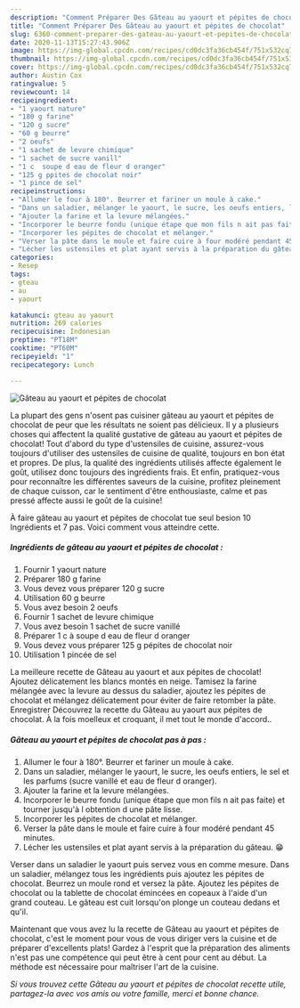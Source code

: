 ```yaml
---
description: "Comment Préparer Des Gâteau au yaourt et pépites de chocolat"
title: "Comment Préparer Des Gâteau au yaourt et pépites de chocolat"
slug: 6360-comment-preparer-des-gateau-au-yaourt-et-pepites-de-chocolat
date: 2020-11-13T15:27:43.906Z
image: https://img-global.cpcdn.com/recipes/cd0dc3fa36cb454f/751x532cq70/gateau-au-yaourt-et-pepites-de-chocolat-photo-principale-de-la-recette.jpg
thumbnail: https://img-global.cpcdn.com/recipes/cd0dc3fa36cb454f/751x532cq70/gateau-au-yaourt-et-pepites-de-chocolat-photo-principale-de-la-recette.jpg
cover: https://img-global.cpcdn.com/recipes/cd0dc3fa36cb454f/751x532cq70/gateau-au-yaourt-et-pepites-de-chocolat-photo-principale-de-la-recette.jpg
author: Austin Cox
ratingvalue: 5
reviewcount: 14
recipeingredient:
- "1 yaourt nature"
- "180 g farine"
- "120 g sucre"
- "60 g beurre"
- "2 oeufs"
- "1 sachet de levure chimique"
- "1 sachet de sucre vanill"
- "1 c  soupe d eau de fleur d oranger"
- "125 g ppites de chocolat noir"
- "1 pince de sel"
recipeinstructions:
- "Allumer le four à 180°. Beurrer et fariner un moule à cake."
- "Dans un saladier, mélanger le yaourt, le sucre, les oeufs entiers, le sel et les parfums (sucre vanillé et eau de fleur d oranger)."
- "Ajouter la farine et la levure mélangées."
- "Incorporer le beurre fondu (unique étape que mon fils n ait pas faite) et tourner jusqu&#39;à l obtention d une pâte lisse."
- "Incorporer les pépites de chocolat et mélanger."
- "Verser la pâte dans le moule et faire cuire à four modéré pendant 45 minutes."
- "Lécher les ustensiles et plat ayant servis à la préparation du gâteau. 😁"
categories:
- Resep
tags:
- gteau
- au
- yaourt

katakunci: gteau au yaourt 
nutrition: 269 calories
recipecuisine: Indonesian
preptime: "PT18M"
cooktime: "PT60M"
recipeyield: "1"
recipecategory: Lunch

---
```



![Gâteau au yaourt et pépites de chocolat](https://img-global.cpcdn.com/recipes/cd0dc3fa36cb454f/751x532cq70/gateau-au-yaourt-et-pepites-de-chocolat-photo-principale-de-la-recette.jpg)

La plupart des gens n'osent pas cuisiner gâteau au yaourt et pépites de chocolat de peur que les résultats ne soient pas délicieux. Il y a plusieurs choses qui affectent la qualité gustative de gâteau au yaourt et pépites de chocolat! Tout d'abord du type d'ustensiles de cuisine, assurez-vous toujours d'utiliser des ustensiles de cuisine de qualité, toujours en bon état et propres. De plus, la qualité des ingrédients utilisés affecte également le goût, utilisez donc toujours des ingrédients frais. Et enfin, pratiquez-vous pour reconnaître les différentes saveurs de la cuisine, profitez pleinement de chaque cuisson, car le sentiment d'être enthousiaste, calme et pas pressé affecte aussi le goût de la cuisine!

<!--inarticleads1-->

À faire gâteau au yaourt et pépites de chocolat tue seul besion 10 Ingrédients et 7 pas. Voici comment vous atteindre cette.

##### Ingrédients de gâteau au yaourt et pépites de chocolat :

1. Fournir 1 yaourt nature
1. Préparer 180 g farine
1. Vous devez vous préparer 120 g sucre
1. Utilisation 60 g beurre
1. Vous avez besoin 2 oeufs
1. Fournir 1 sachet de levure chimique
1. Vous avez besoin 1 sachet de sucre vanillé
1. Préparer 1 c à soupe d eau de fleur d oranger
1. Vous devez vous préparer 125 g pépites de chocolat noir
1. Utilisation 1 pincée de sel


La meilleure recette de Gâteau au yaourt et aux pépites de chocolat! Ajoutez délicatement les blancs montés en neige. Tamisez la farine mélangée avec la levure au dessus du saladier, ajoutez les pépites de chocolat et mélangez délicatement pour éviter de faire retomber la pâte. Enregistrer Découvrez la recette du Gâteau au yaourt aux pépites de chocolat. À la fois moelleux et croquant, il met tout le monde d&#39;accord.. 

<!--inarticleads2-->

##### Gâteau au yaourt et pépites de chocolat pas à pas :

1. Allumer le four à 180°. Beurrer et fariner un moule à cake.
1. Dans un saladier, mélanger le yaourt, le sucre, les oeufs entiers, le sel et les parfums (sucre vanillé et eau de fleur d oranger).
1. Ajouter la farine et la levure mélangées.
1. Incorporer le beurre fondu (unique étape que mon fils n ait pas faite) et tourner jusqu&#39;à l obtention d une pâte lisse.
1. Incorporer les pépites de chocolat et mélanger.
1. Verser la pâte dans le moule et faire cuire à four modéré pendant 45 minutes.
1. Lécher les ustensiles et plat ayant servis à la préparation du gâteau. 😁


Verser dans un saladier le yaourt puis servez vous en comme mesure. Dans un saladier, mélangez tous les ingrédients puis ajoutez les pépites de chocolat. Beurrez un moule rond et versez la pâte. Ajoutez les pépites de chocolat ou la tablette de chocolat émincées en copeaux à l&#39;aide d&#39;un grand couteau. Le gâteau est cuit lorsqu&#39;on plonge un couteau dedans et qu&#39;il. 

<!--inarticleads1-->

<p>
Maintenant que vous avez lu la recette de Gâteau au yaourt et pépites de chocolat, c'est le moment pour vous de vous diriger vers la cuisine et de préparer d'excellents plats! Gardez à l'esprit que la préparation des aliments n'est pas une compétence qui peut être à cent pour cent au début. La méthode est nécessaire pour maîtriser l'art de la cuisine.
</p>

<p>
<i>Si vous trouvez cette Gâteau au yaourt et pépites de chocolat recette utile, partagez-la avec vos amis ou votre famille, merci et bonne chance.</i>
</p>
